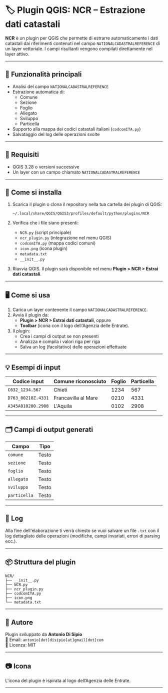 # 🏷️ Plugin QGIS: NCR – Estrazione dati catastali

**NCR** è un plugin per QGIS che permette di estrarre automaticamente i dati catastali dai riferimenti contenuti nel campo `NATIONALCADASTRALREFERENCE` di un layer vettoriale. I campi risultanti vengono compilati direttamente nel layer attivo.

---

## 🧩 Funzionalità principali

- Analisi del campo `NATIONALCADASTRALREFERENCE`
- Estrazione automatica di:
  - Comune
  - Sezione
  - Foglio
  - Allegato
  - Sviluppo
  - Particella
- Supporto alla mappa dei codici catastali italiani (`codcomITA.py`)
- Salvataggio del log delle operazioni svolte

---

## 🔧 Requisiti

- QGIS 3.28 o versioni successive
- Un layer con un campo chiamato `NATIONALCADASTRALREFERENCE`

---

## 🚀 Come si installa

1. Scarica il plugin o clona il repository nella tua cartella dei plugin di QGIS:
   ```
   ~/.local/share/QGIS/QGIS3/profiles/default/python/plugins/NCR
   ```

2. Verifica che i file siano presenti:
   - `NCR.py` (script principale)
   - `ncr_plugin.py` (integrazione nel menu QGIS)
   - `codcomITA.py` (mappa codici comuni)
   - `icon.png` (icona plugin)
   - `metadata.txt`
   - `__init__.py`

3. Riavvia QGIS. Il plugin sarà disponibile nel menu **Plugin > NCR > Estrai dati catastali**.

---

## 🖥️ Come si usa

1. Carica un layer contenente il campo `NATIONALCADASTRALREFERENCE`.
2. Avvia il plugin da:
   - **Plugin > NCR > Estrai dati catastali**, oppure
   - **Toolbar** (icona con il logo dell'Agenzia delle Entrate).
3. Il plugin:
   - Crea i campi di output se non presenti
   - Analizza e compila i valori riga per riga
   - Salva un log (facoltativo) delle operazioni effettuate

---

## 💡 Esempi di input

| Codice input           | Comune riconosciuto       | Foglio | Particella |
|------------------------|---------------------------|--------|------------|
| `C632_1234.567`        | Chieti                    | 1234   | 567        |
| `D763_00210Z.4331`     | Francavilla al Mare       | 0210   | 4331       |
| `A345A010200.2908`     | L'Aquila                  | 0102   | 2908       |

---

## 🗂️ Campi di output generati

| Campo        | Tipo     |
|--------------|----------|
| `comune`     | Testo    |
| `sezione`    | Testo    |
| `foglio`     | Testo    |
| `allegato`   | Testo    |
| `sviluppo`   | Testo    |
| `particella` | Testo    |

---

## 📝 Log

Alla fine dell'elaborazione ti verrà chiesto se vuoi salvare un file `.txt` con il log dettagliato delle operazioni (modifiche, campi invariati, errori di parsing ecc.).

---

## 📦 Struttura del plugin

```
NCR/
├── __init__.py
├── NCR.py
├── ncr_plugin.py
├── codcomITA.py
├── icon.png
└── metadata.txt
```

---

## 👤 Autore

Plugin sviluppato da **Antonio Di Sipio**  
📧 Email: `antonio[dot]disipio[at]gmail[dot]com`  
🔗 Licenza: MIT

---

## 📷 Icona

L'icona del plugin è ispirata al logo dell’Agenzia delle Entrate.

---

